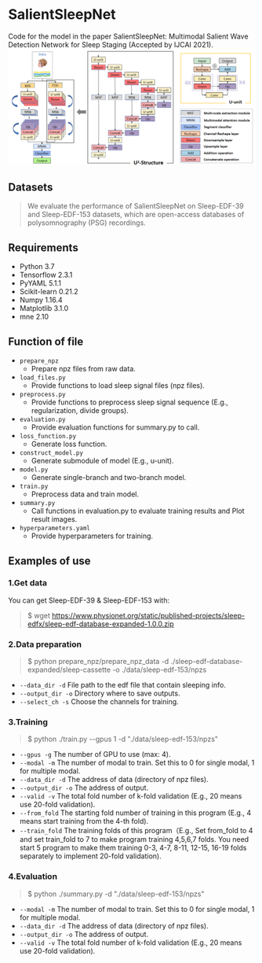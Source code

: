 # SalientSleepNet
Code for the model in the paper SalientSleepNet: Multimodal Salient Wave Detection Network for Sleep Staging (Accepted by IJCAI 2021).
![overall structure](figure/u2structure.png)

## Datasets
>We evaluate the performance of SalientSleepNet on Sleep-EDF-39 and Sleep-EDF-153 datasets, which are open-access databases of polysomnography (PSG) recordings.

## Requirements
* Python 3.7
* Tensorflow 2.3.1
* PyYAML 5.1.1
* Scikit-learn 0.21.2
* Numpy 1.16.4
* Matplotlib 3.1.0
* mne 2.10

## Function of file
* `prepare_npz`
  * Prepare npz files from raw data.
* `load_files.py`
  * Provide functions to load sleep signal files (npz files).
* `preprocess.py`
  * Provide functions to preprocess sleep signal sequence (E.g., regularization, divide groups).
* `evaluation.py`
  * Provide evaluation functions for summary.py to call.
* `loss_function.py` 
  * Generate loss function.
* `construct_model.py`
  * Generate submodule of model (E.g., u-unit).
* `model.py`
  * Generate single-branch and two-branch model.
* `train.py` 
  * Preprocess data and train model.
* `summary.py` 
  * Call functions in evaluation.py to evaluate training results and Plot result images.
* `hyperparameters.yaml`
  * Provide hyperparameters for training.

## Examples of use
### 1.Get data
You can get Sleep-EDF-39 & Sleep-EDF-153 with:
>$ wget https://www.physionet.org/static/published-projects/sleep-edfx/sleep-edf-database-expanded-1.0.0.zip

### 2.Data preparation
>$ python prepare_npz/prepare_npz_data -d ./sleep-edf-database-expanded/sleep-cassette -o ./data/sleep-edf-153/npzs
* `--data_dir -d` File path to the edf file that contain sleeping info.
* `--output_dir -o` Directory where to save outputs.
* `--select_ch -s` Choose the channels for training.

### 3.Training
>$ python ./train.py --gpus 1 -d "./data/sleep-edf-153/npzs"

* `--gpus -g` The number of GPU to use (max: 4).
* `--modal -m` The number of  modal to train. Set this to 0 for single modal, 1 for  multiple modal.
* `--data_dir -d` The address of data (directory of npz files).
* `--output_dir -o` The address of output.
* `--valid -v` The total fold number of k-fold validation (E.g., 20 means use 20-fold validation).
* `--from_fold` The starting fold number of  training in this program (E.g., 4 means start training from the 4-th fold).
* `--train_fold` The training folds of this program（E.g., Set from_fold to 4 and set train_fold to 7 to make program training 4,5,6,7 folds. You need start 5 program to make them training 0-3, 4-7, 8-11, 12-15, 16-19 folds separately to implement 20-fold validation).

### 4.Evaluation
>$ python ./summary.py -d "./data/sleep-edf-153/npzs"

* `--modal -m` The number of  modal to train. Set this to 0 for single modal, 1 for  multiple modal.
* `--data_dir -d` The address of data (directory of npz files).
* `--output_dir -o` The address of output.
* `--valid -v` The total fold number of k-fold validation (E.g., 20 means use 20-fold validation).
